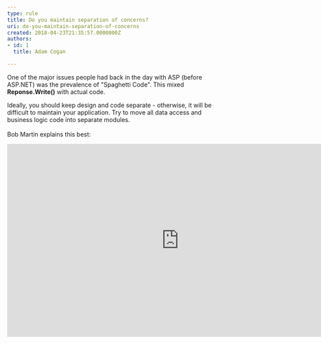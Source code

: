 ```yaml
---
type: rule
title: Do you maintain separation of concerns?
uri: do-you-maintain-separation-of-concerns
created: 2018-04-23T21:35:57.0000000Z
authors:
- id: 1
  title: Adam Cogan

---
```




<span class='intro'> <p>One of the major issues people had back in the day with ASP (before ASP.NET) was the prevalence of &quot;Spaghetti Code&quot;. This mixed <b>Reponse.Write()</b> with actual code​.<br></p> </span>

<p>​Ideally, you should keep design and code separate - otherwise, it will&#160;be difficult&#160;to maintain your application. Try to move all data access and business logic code into separate modules.<br><br>Bob Martin explains this best&#58;</p><div class="ms-rtestate-read ms-rte-embedcode ms-rte-embedil ms-rtestate-notify"><iframe width="800" height="450" src="https&#58;//www.youtube.com/embed/WpkDN78P884" frameborder="0"></iframe>&#160;</div><p>&#160;<br><br></p>


